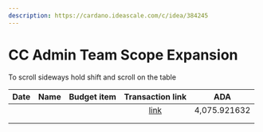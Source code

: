 ```yaml
---
description: https://cardano.ideascale.com/c/idea/384245
---
```


# CC Admin Team Scope Expansion

To scroll sideways hold shift and scroll on the table

<table><thead><tr><th>Date</th><th>Name</th><th data-type="select">Budget item</th><th align="center">Transaction link</th><th>ADA</th></tr></thead><tbody><tr><td></td><td></td><td></td><td align="center"><a href="https://github.com/cctreasury/Treasury-system/blob/main/content/en/blog/Fund7/CC-Admin-Team-Scope-Expantion/Other/1646555399445-IOG.md">link</a></td><td>4,075.921632</td></tr><tr><td></td><td></td><td></td><td align="center"></td><td></td></tr><tr><td></td><td></td><td></td><td align="center"></td><td></td></tr></tbody></table>
